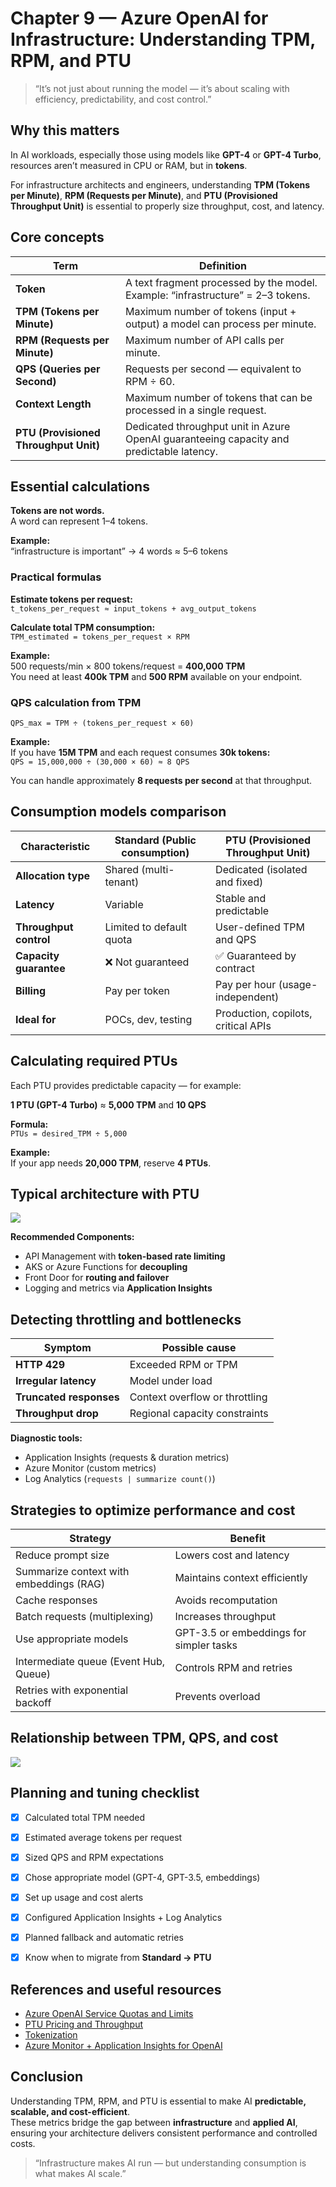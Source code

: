 # Chapter 9 — Azure OpenAI for Infrastructure: Understanding TPM, RPM, and PTU

> “It’s not just about running the model — it’s about scaling with efficiency, predictability, and cost control.”


## Why this matters

In AI workloads, especially those using models like **GPT-4** or **GPT-4 Turbo**, resources aren’t measured in CPU or RAM, but in **tokens**.

For infrastructure architects and engineers, understanding **TPM (Tokens per Minute)**, **RPM (Requests per Minute)**, and **PTU (Provisioned Throughput Unit)** is essential to properly size throughput, cost, and latency.

## Core concepts

| Term | Definition |
|------|-------------|
| **Token** | A text fragment processed by the model. Example: “infrastructure” = 2–3 tokens. |
| **TPM (Tokens per Minute)** | Maximum number of tokens (input + output) a model can process per minute. |
| **RPM (Requests per Minute)** | Maximum number of API calls per minute. |
| **QPS (Queries per Second)** | Requests per second — equivalent to RPM ÷ 60. |
| **Context Length** | Maximum number of tokens that can be processed in a single request. |
| **PTU (Provisioned Throughput Unit)** | Dedicated throughput unit in Azure OpenAI guaranteeing capacity and predictable latency. |

## Essential calculations

**Tokens are not words.**  
A word can represent 1–4 tokens.

**Example:**  
“infrastructure is important” → 4 words ≈ 5–6 tokens

### Practical formulas

**Estimate tokens per request:**  
`t_tokens_per_request ≈ input_tokens + avg_output_tokens`

**Calculate total TPM consumption:**  
`TPM_estimated = tokens_per_request × RPM`

**Example:**  
500 requests/min × 800 tokens/request = **400,000 TPM**  
You need at least **400k TPM** and **500 RPM** available on your endpoint.


### QPS calculation from TPM

`QPS_max = TPM ÷ (tokens_per_request × 60)`

**Example:**  
If you have **15M TPM** and each request consumes **30k tokens:**  
`QPS = 15,000,000 ÷ (30,000 × 60) ≈ 8 QPS`

You can handle approximately **8 requests per second** at that throughput.

## Consumption models comparison

| Characteristic | **Standard (Public consumption)** | **PTU (Provisioned Throughput Unit)** |
|----------------|------------------------------------|--------------------------------------|
| **Allocation type** | Shared (multi-tenant) | Dedicated (isolated and fixed) |
| **Latency** | Variable | Stable and predictable |
| **Throughput control** | Limited to default quota | User-defined TPM and QPS |
| **Capacity guarantee** | ❌ Not guaranteed | ✅ Guaranteed by contract |
| **Billing** | Pay per token | Pay per hour (usage-independent) |
| **Ideal for** | POCs, dev, testing | Production, copilots, critical APIs |

## Calculating required PTUs

Each PTU provides predictable capacity — for example:

**1 PTU (GPT-4 Turbo)** ≈ **5,000 TPM** and **10 QPS**

**Formula:**  
`PTUs = desired_TPM ÷ 5,000`

**Example:**  
If your app needs **20,000 TPM**, reserve **4 PTUs**.


## Typical architecture with PTU

![](../images/typical-architecture-ptu.png)

**Recommended Components:**

- API Management with **token-based rate limiting**  
- AKS or Azure Functions for **decoupling**  
- Front Door for **routing and failover**  
- Logging and metrics via **Application Insights**  

## Detecting throttling and bottlenecks

| Symptom | Possible cause |
|----------|----------------|
| **HTTP 429** | Exceeded RPM or TPM |
| **Irregular latency** | Model under load |
| **Truncated responses** | Context overflow or throttling |
| **Throughput drop** | Regional capacity constraints |

**Diagnostic tools:**

- Application Insights (requests & duration metrics)  
- Azure Monitor (custom metrics)  
- Log Analytics (`requests | summarize count()`)  

## Strategies to optimize performance and cost

| Strategy | Benefit |
|-----------|----------|
| Reduce prompt size | Lowers cost and latency |
| Summarize context with embeddings (RAG) | Maintains context efficiently |
| Cache responses | Avoids recomputation |
| Batch requests (multiplexing) | Increases throughput |
| Use appropriate models | GPT-3.5 or embeddings for simpler tasks |
| Intermediate queue (Event Hub, Queue) | Controls RPM and retries |
| Retries with exponential backoff | Prevents overload |


## Relationship between TPM, QPS, and cost

![](../images/relationship-tpm-qps-cost.png)


## Planning and tuning checklist

- [x] Calculated total TPM needed  
- [x] Estimated average tokens per request  
- [x] Sized QPS and RPM expectations  
- [x] Chose appropriate model (GPT-4, GPT-3.5, embeddings)  
- [x] Set up usage and cost alerts  
- [x] Configured Application Insights + Log Analytics  
- [x] Planned fallback and automatic retries  
- [x] Know when to migrate from **Standard → PTU**  


## References and useful resources

- [Azure OpenAI Service Quotas and Limits](https://learn.microsoft.com/azure/ai-services/openai/quotas-limits)  
- [PTU Pricing and Throughput](https://learn.microsoft.com/azure/ai-services/openai/concepts/provisioned-throughput)
- [Tokenization](https://microsoft.github.io/Workshop-Interact-with-OpenAI-models/tokenization/)
- [Azure Monitor + Application Insights for OpenAI](https://learn.microsoft.com/azure/azure-monitor/app/opentelemetry-enable)  

## Conclusion

Understanding TPM, RPM, and PTU is essential to make AI **predictable, scalable, and cost-efficient**.  
These metrics bridge the gap between **infrastructure** and **applied AI**, ensuring your architecture delivers consistent performance and controlled costs.

> “Infrastructure makes AI run — but understanding consumption is what makes AI scale.”

<!-- ### Next chapter

Explore key AI terms and visuals that tie everything together in [**Chapter 10 — Visual glossary: AI for infrastructure professionals**](10-visual-glossary.md). -->
